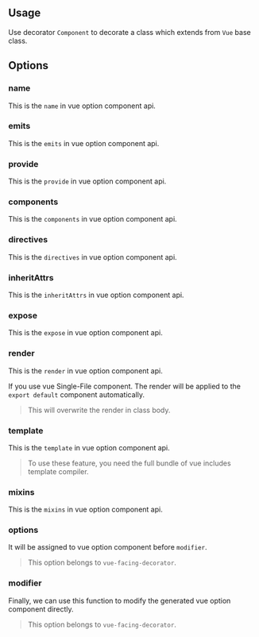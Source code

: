 ## Usage

Use decorator `Component` to decorate a class which extends from `Vue` base class.

[](./code-usage-base.ts ':include :type=code typescript')

## Options

### name

This is the `name` in vue option component api.

[](./code-option-name.ts ':include :type=code typescript')

### emits

This is the `emits` in vue option component api.

[](./code-option-emits.ts ':include :type=code typescript')

### provide

This is the `provide` in vue option component api.

[](./code-option-provide.ts ':include :type=code typescript')

### components

This is the `components` in vue option component api.

[](./code-option-components.ts ':include :type=code typescript')

### directives

This is the `directives` in vue option component api.

[](./code-option-directives.ts ':include :type=code typescript')

### inheritAttrs

This is the `inheritAttrs` in vue option component api.

[](./code-option-inherit-attrs.ts ':include :type=code typescript')

### expose

This is the `expose` in vue option component api.

[](./code-option-expose.ts ':include :type=code typescript')

### render

This is the `render` in vue option component api.

If you use vue Single-File component. The render will be applied to the `export default` component automatically.

> This will overwrite the render in class body.

[](./code-option-template.ts ':include :type=code typescript')

### template

This is the `template` in vue option component api.

> To use these feature, you need the full bundle of vue includes template compiler.

[](./code-option-template.ts ':include :type=code typescript')

### mixins

This is the `mixins` in vue option component api.

[](./code-option-mixins.ts ':include :type=code typescript')

### options

It will be assigned to vue option component before `modifier`.

> This option belongs to `vue-facing-decorator`.

[](./code-option-options.ts ':include :type=code typescript')

### modifier

Finally, we can use this function to modify the generated vue option component directly.

> This option belongs to `vue-facing-decorator`.

[](./code-option-modifier.ts ':include :type=code typescript')
